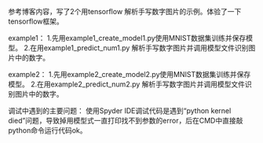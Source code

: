 参考博客内容，写了2个用tensorflow 解析手写数字图片的示例。体验了一下tensorflow框架。

example1：
    1.先用example1_create_model1.py使用MNIST数据集训练并保存模型。
    2.在用example1_predict_num1.py 解析手写数字图片并调用模型文件识别图片中的数字。

example2：
    1.先用example2_create_model2.py使用MNIST数据集训练并保存模型。
    2.在用example2_predict_num2.py 解析手写数字图片并调用模型文件识别图片中的数字。
    
调试中遇到的主要问题：
    使用Spyder IDE调试代码是遇到“python kernel died”问题，导致掉用模型式一直打印找不到参数的error，后在CMD中直接敲python命令运行代码ok。

